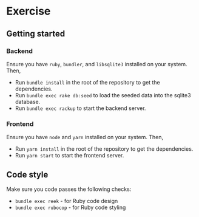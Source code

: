 # Exercise

## Getting started

### Backend

Ensure you have `ruby`, `bundler`, and `libsqlite3` installed on your system. Then,

* Run `bundle install` in the root of the repository to get the dependencies.
* Run `bundle exec rake db:seed` to load the seeded data into the sqlite3 database.
* Run `bundle exec rackup` to start the backend server.

### Frontend

Ensure you have `node` and `yarn` installed on your system. Then,

* Run `yarn install` in the root of the repository to get the dependencies.
* Run `yarn start` to start the frontend server.

## Code style

Make sure you code passes the following checks:

* `bundle exec reek` - for Ruby code design
* `bundle exec rubocop` - for Ruby code styling
